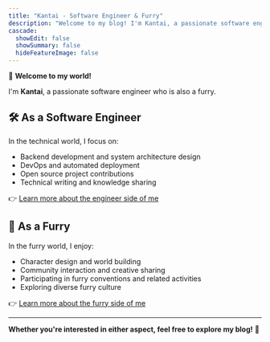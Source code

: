 ```yaml
---
title: "Kantai - Software Engineer & Furry"
description: "Welcome to my blog! I'm Kantai, a passionate software engineer and also a furry. Here you can learn about my technical sharing and my furry world."
cascade:
  showEdit: false
  showSummary: false
  hideFeatureImage: false
---
```


👋 **Welcome to my world!**

I'm **Kantai**, a passionate software engineer who is also a furry.

## 🛠️ As a Software Engineer

In the technical world, I focus on:
- Backend development and system architecture design
- DevOps and automated deployment
- Open source project contributions
- Technical writing and knowledge sharing

👉 [Learn more about the engineer side of me](/en/engineer/)

## 🦊 As a Furry

In the furry world, I enjoy:
- Character design and world building
- Community interaction and creative sharing
- Participating in furry conventions and related activities
- Exploring diverse furry culture

👉 [Learn more about the furry side of me](/en/furry/)

---

**Whether you're interested in either aspect, feel free to explore my blog!** 🎉